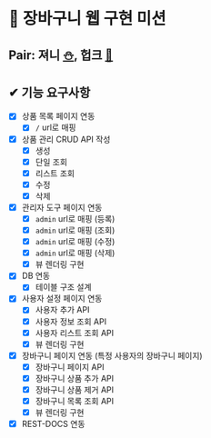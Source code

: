 # 🛒 장바구니 웹 구현 미션

## Pair: 져니 [⛄️](http://github.com/cl8d), 헙크 [🫠](https://github.com/HubCreator)

## ✔ 기능 요구사항
- [x] 상품 목록 페이지 연동
  - [x] `/` url로 매핑
- [x] 상품 관리 CRUD API 작성
  - [x] 생성
  - [x] 단일 조회
  - [x] 리스트 조회
  - [x] 수정
  - [x] 삭제
- [x] 관리자 도구 페이지 연동
  - [x] `admin` url로 매핑 (등록)
  - [x] `admin` url로 매핑 (조회)
  - [x] `admin` url로 매핑 (수정)
  - [x] `admin` url로 매핑 (삭제)
  - [x] 뷰 렌더링 구현
- [x] DB 연동
  - [x] 테이블 구조 설계
- [x] 사용자 설정 페이지 연동
  - [x] 사용자 추가 API
  - [x] 사용자 정보 조회 API
  - [x] 사용자 리스트 조회 API
  - [x] 뷰 렌더링 구현
- [x] 장바구니 페이지 연동 (특정 사용자의 장바구니 페이지)
  - [x] 장바구니 페이지 API 
  - [x] 장바구니 상품 추가 API
  - [x] 장바구니 상품 제거 API
  - [x] 장바구니 목록 조회 API
  - [x] 뷰 렌더링 구현
- [x] REST-DOCS 연동
